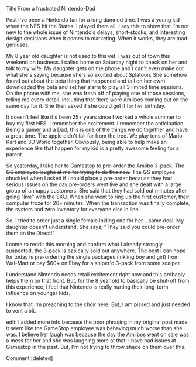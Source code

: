 Title
From a frustrated Nintendo-Dad

Post
I've been a Nintendo fan for a long damned time. I was a young kid when the NES hit the States.  I played them all.  I say this to show that I'm not new to the whole issue of Nintendo's delays, short-stocks, and interesting design decisions when it comes to marketing.  When it works, they are mad-geniuses.  

My 8 year old daughter is not used to this yet.  I was out of town this weekend on business.  I called home on Saturday night to check on her and talk to my wife.  My daughter gets on the phone and I can't even make out what she's saying because she's so excited about Splatoon.  She somehow found out about the beta thing that happened and (all on her own) downloaded the beta and set her alarm to play all 3 limited time sessions. On the phone with me, she was fresh off of playing one of those sessions, telling me every detail, including that there were Amiibos coming out on the same day for it.  She then asked if she could get it for her birthday.  

It doesn't feel like it's been 25+ years since I worked a whole summer to buy my first NES. I remember the excitement.  I remember the anticipation.  Being a gamer and a Dad, this is one of the things we do together and have a great time.  The apple didn't fall far from the tree. We play tons of Mario Kart and 3D World together.  Obviously, being able to help make an experience like that happen for my kid is a pretty awesome feeling for a parent. 

So yesterday, I take her to Gamestop to pre-order the Amiibo 3-pack.  ~~The GS employee laughs at me for trying to do this now.~~  The GS employee chuckled when I asked if I could place a pre-order because they had serious issues on the day pre-orders went live and she dealt with a large group of unhappy customers.  She said that they had sold out minutes after going "live" with the SKU.  When she went to ring up the first customer, their computer froze for 20+ minutes.  When the transaction was finally complete, the system had zero inventory for everyone else in line. 

So, I tried to order just a single female inkling one for her....same deal.  My daughter doesn't understand.  She says, "They said you could pre-order them on the Direct!"  

I come to reddit this morning and confirm what I already strongly suspected, the 3-pack is basically sold out anywhere.  The best I can hope for today is pre-ordering the single packages (inkling boy and girl) from Wal-Mart or pay $60+ on Ebay for a sniper'd 3-pack from some scalper.

I understand Nintendo needs retail excitement right now and this probably helps them on that front.  But, for the 8 year old to basically be shut-off from this experience, I feel that Nintendo is really hurting their long-term influence on younger kids.

I know that I'm preaching to the choir here.  But, I am pissed and just needed to vent a bit.  



edit: I added more info because the poor phrasing in my original post made it seem like the GameStop employee was behaving much worse than she was.  I believe her laugh was because the day the Amiibos went on sale was a mess for her and she was laughing more at that.  I have had issues at Gamestop in the past.  But, I'm not trying to throw shade on them over this. 

Comment
[deleted]
